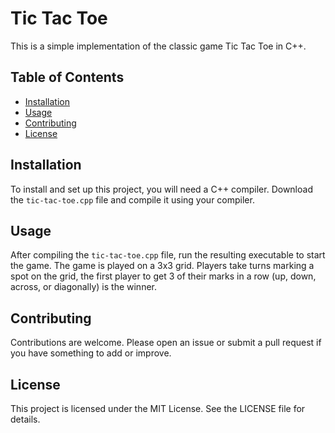 # Tic Tac Toe

This is a simple implementation of the classic game Tic Tac Toe in C++.

## Table of Contents

- [Installation](#installation)
- [Usage](#usage)
- [Contributing](#contributing)
- [License](#license)

## Installation

To install and set up this project, you will need a C++ compiler. Download the `tic-tac-toe.cpp` file and compile it using your compiler.

## Usage

After compiling the `tic-tac-toe.cpp` file, run the resulting executable to start the game. The game is played on a 3x3 grid. Players take turns marking a spot on the grid, the first player to get 3 of their marks in a row (up, down, across, or diagonally) is the winner.

## Contributing

Contributions are welcome. Please open an issue or submit a pull request if you have something to add or improve.

## License

This project is licensed under the MIT License. See the LICENSE file for details.